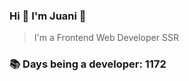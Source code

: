 ### Hi 👋 I&#39;m Juani 🦁

> I&#39;m a Frontend Web Developer SSR

### 📚 Days being a developer: 1172
